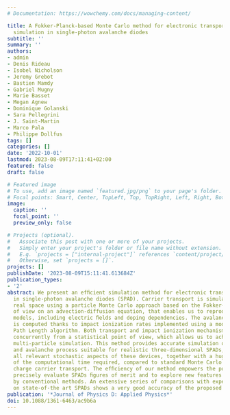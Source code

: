 ```yaml
---
# Documentation: https://wowchemy.com/docs/managing-content/

title: A Fokker-Planck-based Monte Carlo method for electronic transport and avalanche
  simulation in single-photon avalanche diodes
subtitle: ''
summary: ''
authors:
- admin
- Denis Rideau
- Isobel Nicholson
- Jeremy Grebot
- Bastien Mamdy
- Gabriel Mugny
- Marie Basset
- Megan Agnew
- Dominique Golanski
- Sara Pellegrini
- J. Saint-Martin
- Marco Pala
- Philippe Dollfus
tags: []
categories: []
date: '2022-10-01'
lastmod: 2023-08-09T17:11:41+02:00
featured: false
draft: false

# Featured image
# To use, add an image named `featured.jpg/png` to your page's folder.
# Focal points: Smart, Center, TopLeft, Top, TopRight, Left, Right, BottomLeft, Bottom, BottomRight.
image:
  caption: ''
  focal_point: ''
  preview_only: false

# Projects (optional).
#   Associate this post with one or more of your projects.
#   Simply enter your project's folder or file name without extension.
#   E.g. `projects = ["internal-project"]` references `content/project/deep-learning/index.md`.
#   Otherwise, set `projects = []`.
projects: []
publishDate: '2023-08-09T15:11:41.613684Z'
publication_types:
- '2'
abstract: We present an efﬁcient simulation method for electronic transport and avalanche
  in single-photon avalanche diodes (SPAD). Carrier transport is simulated in the
  real space using a particle Monte Carlo approach based on the Fokker-Planck point
  of view on an advection-diffusion equation, that enables us to reproduce mobility
  models, including electric ﬁelds and doping dependencies. The avalanche process
  is computed thanks to impact ionization rates implemented using a modiﬁed Random
  Path Length algorithm. Both transport and impact ionization mechanisms are computed
  concurrently from a statistical point of view, which allows us to achieve a full
  multi-particle simulation. This method provides accurate simulation of transport
  and avalanche process suitable for realistic three-dimensional SPADs, including
  all relevant stochastic aspects of these devices, together with a huge reduction
  of the computational time required, compared to standard Monte Carlo methods for
  charge carrier transport. The efﬁciency of our method empowers the possibility to
  precisely evaluate SPADs ﬁgures of merit and to explore new features that were untrackable
  by conventional methods. An extensive series of comparisons with experimental data
  on state-of-the art SPADs shows a very good accuracy of the proposed approach.
publication: '*Journal of Physics D: Applied Physics*'
doi: 10.1088/1361-6463/ac9b6a
---
```

